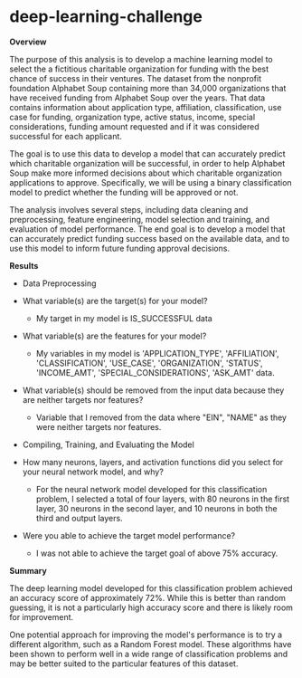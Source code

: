# deep-learning-challenge
**Overview**

The purpose of this analysis is to develop a machine learning model to select the a fictitious charitable organization for funding with the best chance of success in their ventures. The dataset from the nonprofit foundation Alphabet Soup containing more than 34,000 organizations that have received funding from Alphabet Soup over the years. That data contains information about application type, affiliation, classification, use case for funding, organization type, active status, income, special considerations, funding amount requested and if it was considered successful for each applicant.

The goal is to use this data to develop a model that can accurately predict which charitable organization will be successful, in order to help Alphabet Soup make more informed decisions about which charitable organization applications to approve. Specifically, we will be using a binary classification model to predict whether the funding will be approved or not.

The analysis involves several steps, including data cleaning and preprocessing, feature engineering, model selection and training, and evaluation of model performance. The end goal is to develop a model that can accurately predict funding success based on the available data, and to use this model to inform future funding approval decisions.

**Results**
* Data Preprocessing
 * What variable(s) are the target(s) for your model?
   - My target in my model is IS_SUCCESSFUL data 
 * What variable(s) are the features for your model?
   - My variables in my model is 'APPLICATION_TYPE', 'AFFILIATION', 'CLASSIFICATION', 'USE_CASE',
       'ORGANIZATION', 'STATUS', 'INCOME_AMT', 'SPECIAL_CONSIDERATIONS',
       'ASK_AMT' data.
 * What variable(s) should be removed from the input data because they are neither targets nor features?
   - Variable that I removed from the data where "EIN", "NAME" as they were neither targets nor features.

* Compiling, Training, and Evaluating the Model
 * How many neurons, layers, and activation functions did you select for your neural network model, and why?
   - For the neural network model developed for this classification problem, I selected a total of four layers, with 80 neurons in the first layer, 30 neurons in the second layer, and 10 neurons in both the third and output layers.
 * Were you able to achieve the target model performance?
   - I was not able to achieve the target goal of above 75% accuracy.

**Summary**

The deep learning model developed for this classification problem achieved an accuracy score of approximately 72%. While this is better than random guessing, it is not a particularly high accuracy score and there is likely room for improvement.

One potential approach for improving the model's performance is to try a different algorithm, such as a Random Forest model. These algorithms have been shown to perform well in a wide range of classification problems and may be better suited to the particular features of this dataset.
